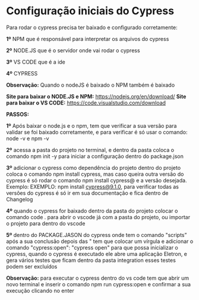 # Configuração iniciais do Cypress
Para rodar o cypress precisa ter baixado e configurado corretamente:

**1º** NPM que é responsável para interpretar os arquivos do cypress

**2º** NODE.JS que é o servidor onde vai rodar o cypress

**3º** VS CODE que é a ide

**4º** CYPRESS
 
**Observação:** Quando o nodeJS é baixado o NPM também é baixado 
 
**Site para baixar o NODE.JS e NPM:** https://nodejs.org/en/download/
**Site para baixar o VS CODE:** https://code.visualstudio.com/download 

**PASSOS:**

**1º** Após baixar o node.js e o npm,  tem que verificar a sua versão para validar se foi baixado corretamente, e para verificar é só usar o comando: node -v e  npm -v 

**2º** acessa a pasta do projeto no terminal, e dentro da pasta coloca o comando npm init -y para iniciar a configuração dentro do package.json

**3º** adicionar o cypress como dependência do projeto dentro do projeto coloca o comando  npm install cypress, mas caso queira outra versão 
do cypress é só rodar o comando  npm install cypress@ e a versão desejada. Exemplo: EXEMPLO: npm install cypress@9.1.0, para verificar todas as versões do cypress é só ir em sua documentação e fica dentro de  Changelog

**4º** quando o cypress for baixado dentro da pasta do projeto colocar o comando code . para abrir o vscode já com a pasta do projeto, ou importar o projeto para dentro do vscode

**5º** dentro do PACKAGE.JASON do cypress onde tem o comando "scripts” após a sua conclusão depois das " tem que colocar um vírgula e adicionar o comando "cypress:open": "cypress open"  para que possa inicializar o cypress, quando o cypress é executado ele abre uma aplicação Eletron, e gera vários testes que ficam dentro da pasta integration esses testes podem ser excluídos 

**Observação:** para executar o cypress dentro do vs code tem que abrir um novo terminal e inserir o comando npm run cypress:open e confirmar a sua execução clicando no enter
